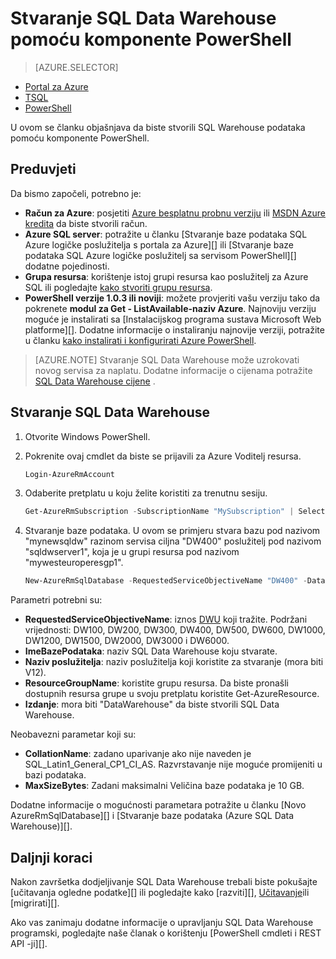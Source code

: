 <properties
   pageTitle="Stvaranje SQL Data Warehouse pomoću komponente PowerShell | Microsoft Azure"
   description="Stvaranje SQL Data Warehouse pomoću komponente PowerShell"
   services="sql-data-warehouse"
   documentationCenter="NA"
   authors="lodipalm"
   manager="barbkess"
   editor=""/>

<tags
   ms.service="sql-data-warehouse"
   ms.devlang="NA"
   ms.topic="get-started-article"
   ms.tgt_pltfrm="NA"
   ms.workload="data-services"
   ms.date="08/25/2016"
   ms.author="lodipalm;barbkess;sonyama"/>

# <a name="create-sql-data-warehouse-using-powershell"></a>Stvaranje SQL Data Warehouse pomoću komponente PowerShell

> [AZURE.SELECTOR]
- [Portal za Azure](sql-data-warehouse-get-started-provision.md)
- [TSQL](sql-data-warehouse-get-started-create-database-tsql.md)
- [PowerShell](sql-data-warehouse-get-started-provision-powershell.md)

U ovom se članku objašnjava da biste stvorili SQL Warehouse podataka pomoću komponente PowerShell.

## <a name="prerequisites"></a>Preduvjeti

Da bismo započeli, potrebno je:

- **Račun za Azure**: posjetiti [Azure besplatnu probnu verziju][] ili [MSDN Azure kredita][] da biste stvorili račun.
- **Azure SQL server**: potražite u članku [Stvaranje baze podataka SQL Azure logičke poslužitelja s portala za Azure][] ili [Stvaranje baze podataka SQL Azure logičke poslužitelj sa servisom PowerShell][] dodatne pojedinosti.
- **Grupa resursa**: korištenje istoj grupi resursa kao poslužitelj za Azure SQL ili pogledajte [kako stvoriti grupu resursa][].
- **PowerShell verzije 1.0.3 ili noviji**: možete provjeriti vašu verziju tako da pokrenete **modul za Get - ListAvailable-naziv Azure**.  Najnoviju verziju moguće je instalirati sa [Instalacijskog programa sustava Microsoft Web platforme][].  Dodatne informacije o instaliranju najnovije verziji, potražite u članku [kako instalirati i konfigurirati Azure PowerShell][].

> [AZURE.NOTE] Stvaranje SQL Data Warehouse može uzrokovati novog servisa za naplatu.  Dodatne informacije o cijenama potražite [SQL Data Warehouse cijene][] .

## <a name="create-a-sql-data-warehouse"></a>Stvaranje SQL Data Warehouse

1. Otvorite Windows PowerShell.
2. Pokrenite ovaj cmdlet da biste se prijavili za Azure Voditelj resursa.

    ```Powershell
    Login-AzureRmAccount
    ```
    
3. Odaberite pretplatu u koju želite koristiti za trenutnu sesiju.

    ```Powershell
    Get-AzureRmSubscription -SubscriptionName "MySubscription" | Select-AzureRmSubscription
    ```

4.  Stvaranje baze podataka. U ovom se primjeru stvara bazu pod nazivom "mynewsqldw" razinom servisa ciljna "DW400" poslužitelj pod nazivom "sqldwserver1", koja je u grupi resursa pod nazivom "mywesteuroperesgp1".

    ```Powershell
    New-AzureRmSqlDatabase -RequestedServiceObjectiveName "DW400" -DatabaseName "mynewsqldw" -ServerName "sqldwserver1" -ResourceGroupName "mywesteuroperesgp1" -Edition "DataWarehouse" -CollationName "SQL_Latin1_General_CP1_CI_AS" -MaxSizeBytes 10995116277760
    ```

Parametri potrebni su:

- **RequestedServiceObjectiveName**: iznos [DWU][] koji tražite.  Podržani vrijednosti: DW100, DW200, DW300, DW400, DW500, DW600, DW1000, DW1200, DW1500, DW2000, DW3000 i DW6000.
- **ImeBazePodataka**: naziv SQL Data Warehouse koju stvarate.
- **Naziv poslužitelja**: naziv poslužitelja koji koristite za stvaranje (mora biti V12).
- **ResourceGroupName**: koristite grupu resursa.  Da biste pronašli dostupnih resursa grupe u svoju pretplatu koristite Get-AzureResource.
- **Izdanje**: mora biti "DataWarehouse" da biste stvorili SQL Data Warehouse.

Neobavezni parametar koji su:

- **CollationName**: zadano uparivanje ako nije naveden je SQL_Latin1_General_CP1_CI_AS.  Razvrstavanje nije moguće promijeniti u bazi podataka.
- **MaxSizeBytes**: Zadani maksimalni Veličina baze podataka je 10 GB.


Dodatne informacije o mogućnosti parametara potražite u članku [Novo AzureRmSqlDatabase][] i [Stvaranje baze podataka (Azure SQL Data Warehouse)][].

## <a name="next-steps"></a>Daljnji koraci

Nakon završetka dodjeljivanje SQL Data Warehouse trebali biste pokušajte [učitavanja ogledne podatke][] ili pogledajte kako [razviti][], [Učitavanje][]ili [migrirati][].

Ako vas zanimaju dodatne informacije o upravljanju SQL Data Warehouse programski, pogledajte naše članak o korištenju [PowerShell cmdleti i REST API -ji][].

<!--Image references-->

<!--Article references-->
[DWU]: ./sql-data-warehouse-overview-what-is.md#data-warehouse-units
[Migriranje]: ./sql-data-warehouse-overview-migrate.md
[razvoj]: ./sql-data-warehouse-overview-develop.md
[Učitavanje]: ./sql-data-warehouse-load-with-bcp.md
[Učitavanje oglednih podataka]: ./sql-data-warehouse-load-sample-databases.md
[PowerShell cmdleti i REST API-ji]: ./sql-data-warehouse-reference-powershell-cmdlets.md
[firewall rules]: ../sql-database-configure-firewall-settings.md

[Kako instalirati i konfigurirati Azure PowerShell]: ../powershell/powershell-install-configure.md
[how to create a SQL Data Warehouse from the Azure Portal]: ./sql-data-warehouse-get-started-provision.md
[Stvaranje logičke poslužitelj za baze podataka SQL Azure pomoću portala za Azure]: ../sql-database/sql-database-get-started.md#create-an-azure-sql-database-logical-server
[Stvaranje logičke poslužitelj za baze podataka SQL Azure pomoću komponente PowerShell]: ../sql-database/sql-database-get-started-powershell.md#database-setup-create-a-resource-group-server-and-firewall-rule
[Kako stvoriti grupu resursa]: ../resource-group-template-deploy-portal.md#create-resource-group

<!--MSDN references--> 
[MSDN]: https://msdn.microsoft.com/library/azure/dn546722.aspx
[Novi AzureRmSqlDatabase]: https://msdn.microsoft.com/library/mt619339.aspx
[Stvaranje baze podataka (Data Warehouse Azure SQL)]: https://msdn.microsoft.com/library/mt204021.aspx

<!--Other Web references-->
[Instalacijski program platformu Microsoft Web]: https://aka.ms/webpi-azps
[SQL Data Warehouse cijene]: https://azure.microsoft.com/pricing/details/sql-data-warehouse/
[Azure besplatnu probnu verziju]: https://azure.microsoft.com/pricing/free-trial/?WT.mc_id=A261C142F
[MSDN Azure kredita]: https://azure.microsoft.com/pricing/member-offers/msdn-benefits-details/?WT.mc_id=A261C142F
